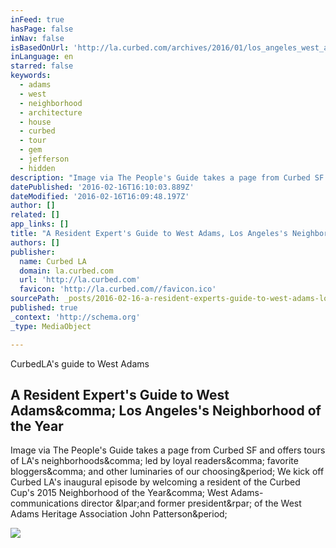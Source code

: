 ```yaml
---
inFeed: true
hasPage: false
inNav: false
isBasedOnUrl: 'http://la.curbed.com/archives/2016/01/los_angeles_west_adams_neighborhood_guide.php'
inLanguage: en
starred: false
keywords:
  - adams
  - west
  - neighborhood
  - architecture
  - house
  - curbed
  - tour
  - gem
  - jefferson
  - hidden
description: "Image via The People's Guide takes a page from Curbed SF and offers tours of LA's neighborhoods, led by loyal readers, favorite bloggers, and other luminaries of our choosing. We kick off Curbed LA's inaugural episode by welcoming a resident of the Curbed Cup's 2015 Neighborhood of the Year, West Adams-communications director (and former president) of the West Adams Heritage Association John Patterson."
datePublished: '2016-02-16T16:10:03.889Z'
dateModified: '2016-02-16T16:09:48.197Z'
author: []
related: []
app_links: []
title: "A Resident Expert's Guide to West Adams, Los Angeles's Neighborhood of the Year"
authors: []
publisher:
  name: Curbed LA
  domain: la.curbed.com
  url: 'http://la.curbed.com'
  favicon: 'http://la.curbed.com//favicon.ico'
sourcePath: _posts/2016-02-16-a-resident-experts-guide-to-west-adams-los-angeless-neigh.md
published: true
_context: 'http://schema.org'
_type: MediaObject

---
```

CurbedLA's guide to West Adams 

<article style=""><h1>A Resident Expert's Guide to West Adams&amp;comma; Los Angeles's Neighborhood of the Year</h1><p>Image via The People's Guide takes a page from Curbed SF and offers tours of LA's neighborhoods&amp;comma; led by loyal readers&amp;comma; favorite bloggers&amp;comma; and other luminaries of our choosing&amp;period; We kick off Curbed LA's inaugural episode by welcoming a resident of the Curbed Cup's 2015 Neighborhood of the Year&amp;comma; West Adams-communications director &amp;lpar;and former president&amp;rpar; of the West Adams Heritage Association John Patterson&amp;period;</p><img src="http://cdn.cstatic.net/gridnailer/660x/http://cdn.cstatic.net/images/gridfs/56949735f92ea14bd6012ad2/4748487307_13aca88ff2_b.jpg" /></article>
